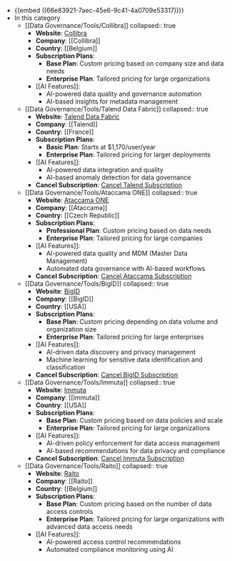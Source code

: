 - {{embed ((66e83921-7aec-45e6-9c41-4a0709e53317))}}
- In this category
	- [[Data Governance/Tools/Collibra]]
	  collapsed:: true
		- **Website**: [Collibra](https://www.collibra.com/)
		- **Company**: [[Collibra]]
		- **Country**: [[Belgium]]
		- **Subscription Plans**:
			- **Base Plan**: Custom pricing based on company size and data needs
			- **Enterprise Plan**: Tailored pricing for large organizations
		- [[AI Features]]:
			- AI-powered data quality and governance automation
			- AI-based insights for metadata management
	- [[Data Governance/Tools/Talend Data Fabric]]
	  collapsed:: true
		- **Website**: [Talend Data Fabric](https://www.talend.com/)
		- **Company**: [[Talend]]
		- **Country**: [[France]]
		- **Subscription Plans**:
			- **Basic Plan**: Starts at $1,170/user/year
			- **Enterprise Plan**: Tailored pricing for larger deployments
		- [[AI Features]]:
			- AI-powered data integration and quality
			- AI-based anomaly detection for data governance
		- **Cancel Subscription**: [Cancel Talend Subscription](https://www.talend.com/terms/)
	- [[Data Governance/Tools/Ataccama ONE]]
	  collapsed:: true
		- **Website**: [Ataccama ONE](https://www.ataccama.com/)
		- **Company**: [[Ataccama]]
		- **Country**: [[Czech Republic]]
		- **Subscription Plans**:
			- **Professional Plan**: Custom pricing based on data needs
			- **Enterprise Plan**: Tailored pricing for large companies
		- [[AI Features]]:
			- AI-powered data quality and MDM (Master Data Management)
			- Automated data governance with AI-based workflows
		- **Cancel Subscription**: [Cancel Ataccama Subscription](https://www.ataccama.com/legal)
	- [[Data Governance/Tools/BigID]]
	  collapsed:: true
		- **Website**: [BigID](https://bigid.com/)
		- **Company**: [[BigID]]
		- **Country**: [[USA]]
		- **Subscription Plans**:
			- **Base Plan**: Custom pricing depending on data volume and organization size
			- **Enterprise Plan**: Tailored pricing for large enterprises
		- [[AI Features]]:
			- AI-driven data discovery and privacy management
			- Machine learning for sensitive data identification and classification
		- **Cancel Subscription**: [Cancel BigID Subscription](https://bigid.com/legal/)
	- [[Data Governance/Tools/Immuta]]
	  collapsed:: true
		- **Website**: [Immuta](https://www.immuta.com/)
		- **Company**: [[Immuta]]
		- **Country**: [[USA]]
		- **Subscription Plans**:
			- **Base Plan**: Custom pricing based on data policies and scale
			- **Enterprise Plan**: Tailored pricing for large organizations
		- [[AI Features]]:
			- AI-driven policy enforcement for data access management
			- AI-based recommendations for data privacy and compliance
		- **Cancel Subscription**: [Cancel Immuta Subscription](https://www.immuta.com/legal/)
	- [[Data Governance/Tools/Raito]]
	  collapsed:: true
		- **Website**: [Raito](https://www.raito.io/)
		- **Company**: [[Raito]]
		- **Country**: [[Belgium]]
		- **Subscription Plans**:
			- **Base Plan**: Custom pricing based on the number of data access controls
			- **Enterprise Plan**: Tailored pricing for large organizations with advanced data access needs
		- [[AI Features]]:
			- AI-powered access control recommendations
			- Automated compliance monitoring using AI